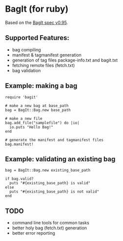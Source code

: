 # BagIt (for ruby) #

Based on the <a
href="http://www.cdlib.org/inside/diglib/bagit/bagitspec.html">BagIt
spec v0.95</a>.

## Supported Features: ##
* bag compiling
* manifest & tagmanifest generation
* generation of tag files package-info.txt and bagit.txt
* fetching remote files (fetch.txt)
* bag validation

## Example: making a bag ##
    require 'bagit'

    # make a new bag at base_path
    bag = BagIt::Bag.new base_path  

    # make a new file    
    bag.add_file("samplefile") do |io| 
      io.puts "Hello Bag!"
    end
    
    # generate the manifest and tagmanifest files
    bag.manifest!

## Example: validating an existing bag ##
    bag = BagIt::Bag.new existing_base_path

    if bag.valid?
      puts "#{existing_base_path} is valid"
    else
      puts "#{existing_base_path} is not valid"
    end

## TODO ##
+ command line tools for common tasks
+ better holy bag (fetch.txt) generation
+ better error reporting
